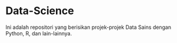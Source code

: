 # Data-Science
Ini adalah repositori yang berisikan projek-projek Data Sains dengan Python, R, dan lain-lainnya.

